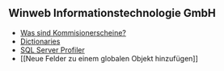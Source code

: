 ## Winweb Informationstechnologie GmbH
- [Was sind Kommisionerscheine?](Kommisionerscheine.md)
- [Dictionaries](Dictionaries.md)
- [SQL Server Profiler](SQL%20Server%20Profiler.md)
- [[Neue Felder zu einem globalen Objekt hinzufügen]]
